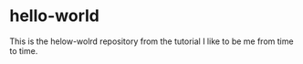 # hello-world
This is the helow-wolrd repository from the tutorial
I like to be me from time to time. 

